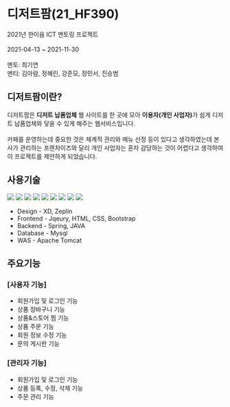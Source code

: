 # **디저트팜(21_HF390)**
2021년 한이음 ICT 멘토링 프로젝트<br><br>
2021-04-13 ~ 2021-11-30<br><br>
멘토: 최기연<br>
멘티: 김아람, 정혜린, 강준모, 장민서, 진승범

## **디저트팜이란?**
디저트팜은 <b>디저트 납품업체</b> 웹 사이트를 한 곳에 모아 <b>이용자(개인 사업자)</b>가 쉽게 디저트 납품업체와 닿을 수 있게 해주는 웹서비스입니다. 
<br><br>
카페를 운영하는데 중요한 것은 체계적 관리와 메뉴 선정 등이 있다고 생각하였는데 본사가 관리하는 프렌차이즈와 달리 개인 사업자는 혼자 감당하는 것이 어렵다고 생각하여 이 프로젝트를 제안하게 되었습니다.

## <b>사용기술</b>
<span><img src="https://img.shields.io/badge/JAVA-007396?style=for-the-badge&logo=JAVA&logoColor=White">
<img src="https://img.shields.io/badge/Spring-6DB33F?style=for-the-badge&logo=Spring&logoColor=white">
<img src="https://img.shields.io/badge/MySQL-4479A1?style=for-the-badge&logo=MySQL&logoColor=white">
<img src="https://img.shields.io/badge/html-E34F26?style=for-the-badge&logo=html5&logoColor=white"> 
<img src="https://img.shields.io/badge/css-1572B6?style=for-the-badge&logo=css3&logoColor=white">
<img src="https://img.shields.io/badge/jQuery-0769AD?style=for-the-badge&logo=Jquery&logoColor=White">
<img src="https://img.shields.io/badge/bootstrap-7952B3?style=for-the-badge&logo=bootstrap&logoColor=white"> 
<img src="https://img.shields.io/badge/apache tomcat-F8DC75?style=for-the-badge&logo=apachetomcat&logoColor=white">
<img src="https://img.shields.io/badge/github-181717?style=for-the-badge&logo=github&logoColor=white"></span>

- Design - XD, Zeplin
- Frontend - Jqeury, HTML, CSS, Bootstrap 
- Backend - Spring, JAVA
- Database - Mysql
- WAS - Apache Tomcat

## <b>주요기능</b>

### [사용자 기능]
- 회원가입 및 로그인 기능
- 상품 장바구니 기능
- 상품&스토어 찜 기능
- 상품 주문 기능
- 회원 정보 수정 기능
- 문의 게시판 기능

### [관리자 기능]
- 회원가입 및 로그인 기능
- 상품 등록, 수정, 삭제 기능
- 주문 관리 기능
